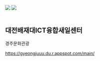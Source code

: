 <img src="https://capsule-render.vercel.app/api?type=cylinder&height=150&color=0:0DBDFF,100:FFFF66&text=WELCOME!" />
<img src="https://github-readme-stats.vercel.app/api/top-langs/?username=Janeee205&layout=compact"><br><br>

<h2>대전배재대ICT융합새일센터</h2>


경주문화관광

https://gyeongjuuu.du.r.appspot.com/main/


<!--
**Janeee205/Janeee205** is a ✨ _special_ ✨ repository because its `README.md` (this file) appears on your GitHub profile.

Here are some ideas to get you started:

- 🔭 I’m currently working on ...
- 🌱 I’m currently learning ...
- 👯 I’m looking to collaborate on ...
- 🤔 I’m looking for help with ...
- 💬 Ask me about ...
- 📫 How to reach me: ...
- 😄 Pronouns: ...
- ⚡ Fun fact: ...
-->
